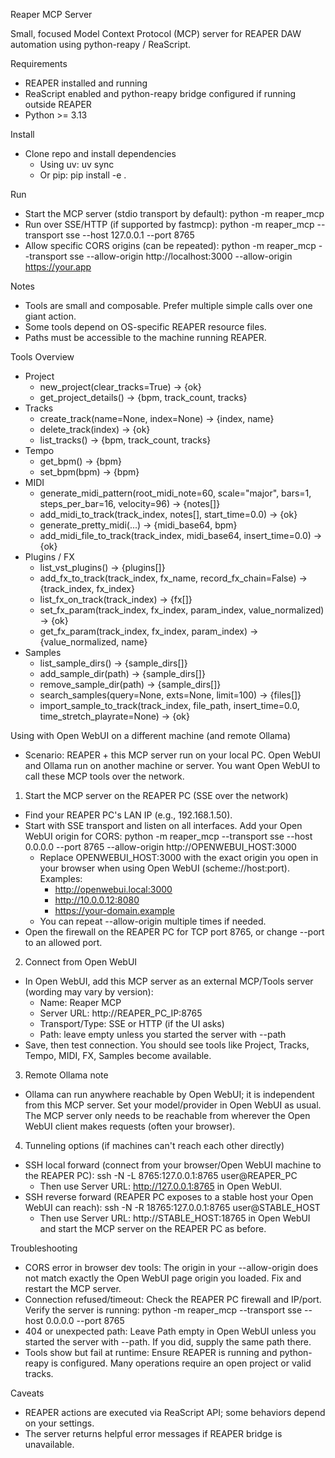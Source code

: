 
Reaper MCP Server

Small, focused Model Context Protocol (MCP) server for REAPER DAW automation using python-reapy / ReaScript.

Requirements
- REAPER installed and running
- ReaScript enabled and python-reapy bridge configured if running outside REAPER
- Python >= 3.13

Install
- Clone repo and install dependencies
  - Using uv: uv sync
  - Or pip: pip install -e .

Run
- Start the MCP server (stdio transport by default):
  python -m reaper_mcp
- Run over SSE/HTTP (if supported by fastmcp):
  python -m reaper_mcp --transport sse --host 127.0.0.1 --port 8765
- Allow specific CORS origins (can be repeated):
  python -m reaper_mcp --transport sse --allow-origin http://localhost:3000 --allow-origin https://your.app

Notes
- Tools are small and composable. Prefer multiple simple calls over one giant action.
- Some tools depend on OS-specific REAPER resource files.
- Paths must be accessible to the machine running REAPER.

Tools Overview
- Project
  - new_project(clear_tracks=True) -> {ok}
  - get_project_details() -> {bpm, track_count, tracks}
- Tracks
  - create_track(name=None, index=None) -> {index, name}
  - delete_track(index) -> {ok}
  - list_tracks() -> {bpm, track_count, tracks}
- Tempo
  - get_bpm() -> {bpm}
  - set_bpm(bpm) -> {bpm}
- MIDI
  - generate_midi_pattern(root_midi_note=60, scale="major", bars=1, steps_per_bar=16, velocity=96) -> {notes[]}
  - add_midi_to_track(track_index, notes[], start_time=0.0) -> {ok}
  - generate_pretty_midi(...) -> {midi_base64, bpm}
  - add_midi_file_to_track(track_index, midi_base64, insert_time=0.0) -> {ok}
- Plugins / FX
  - list_vst_plugins() -> {plugins[]}
  - add_fx_to_track(track_index, fx_name, record_fx_chain=False) -> {track_index, fx_index}
  - list_fx_on_track(track_index) -> {fx[]}
  - set_fx_param(track_index, fx_index, param_index, value_normalized) -> {ok}
  - get_fx_param(track_index, fx_index, param_index) -> {value_normalized, name}
- Samples
  - list_sample_dirs() -> {sample_dirs[]}
  - add_sample_dir(path) -> {sample_dirs[]}
  - remove_sample_dir(path) -> {sample_dirs[]}
  - search_samples(query=None, exts=None, limit=100) -> {files[]}
  - import_sample_to_track(track_index, file_path, insert_time=0.0, time_stretch_playrate=None) -> {ok}

Using with Open WebUI on a different machine (and remote Ollama)
- Scenario: REAPER + this MCP server run on your local PC. Open WebUI and Ollama run on another machine or server. You want Open WebUI to call these MCP tools over the network.

1) Start the MCP server on the REAPER PC (SSE over the network)
- Find your REAPER PC's LAN IP (e.g., 192.168.1.50).
- Start with SSE transport and listen on all interfaces. Add your Open WebUI origin for CORS:
  python -m reaper_mcp --transport sse --host 0.0.0.0 --port 8765 --allow-origin http://OPENWEBUI_HOST:3000
  - Replace OPENWEBUI_HOST:3000 with the exact origin you open in your browser when using Open WebUI (scheme://host:port). Examples:
    - http://openwebui.local:3000
    - http://10.0.0.12:8080
    - https://your-domain.example
  - You can repeat --allow-origin multiple times if needed.
- Open the firewall on the REAPER PC for TCP port 8765, or change --port to an allowed port.

2) Connect from Open WebUI
- In Open WebUI, add this MCP server as an external MCP/Tools server (wording may vary by version):
  - Name: Reaper MCP
  - Server URL: http://REAPER_PC_IP:8765
  - Transport/Type: SSE or HTTP (if the UI asks)
  - Path: leave empty unless you started the server with --path
- Save, then test connection. You should see tools like Project, Tracks, Tempo, MIDI, FX, Samples become available.

3) Remote Ollama note
- Ollama can run anywhere reachable by Open WebUI; it is independent from this MCP server. Set your model/provider in Open WebUI as usual. The MCP server only needs to be reachable from wherever the Open WebUI client makes requests (often your browser).

4) Tunneling options (if machines can't reach each other directly)
- SSH local forward (connect from your browser/Open WebUI machine to the REAPER PC):
  ssh -N -L 8765:127.0.0.1:8765 user@REAPER_PC
  - Then use Server URL: http://127.0.0.1:8765 in Open WebUI.
- SSH reverse forward (REAPER PC exposes to a stable host your Open WebUI can reach):
  ssh -N -R 18765:127.0.0.1:8765 user@STABLE_HOST
  - Then use Server URL: http://STABLE_HOST:18765 in Open WebUI and start the MCP server on the REAPER PC as before.

Troubleshooting
- CORS error in browser dev tools: The origin in your --allow-origin does not match exactly the Open WebUI page origin you loaded. Fix and restart the MCP server.
- Connection refused/timeout: Check the REAPER PC firewall and IP/port. Verify the server is running: python -m reaper_mcp --transport sse --host 0.0.0.0 --port 8765
- 404 or unexpected path: Leave Path empty in Open WebUI unless you started the server with --path. If you did, supply the same path there.
- Tools show but fail at runtime: Ensure REAPER is running and python-reapy is configured. Many operations require an open project or valid tracks.

Caveats
- REAPER actions are executed via ReaScript API; some behaviors depend on your settings.
- The server returns helpful error messages if REAPER bridge is unavailable.
